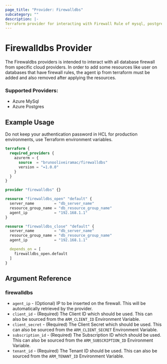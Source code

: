 ```yaml
---
page_title: "Provider: Firewalldbs"
subcategory: ""
description: |-
Terraform provider for interacting with Firewall Rule of mysql, postgres databases.
---
```


# Firewalldbs Provider

The Firewaldbs providers is intended to interact with all database firewall from specific cloud providers. In order to add some resources
like user on databases that have firewall rules, the agent ip
from terraform must be added and also removed after applying the resources.

### Supported Providers:

- Azure MySql
- Azure Postgres

## Example Usage

Do not keep your authentication password in HCL for production environments, use Terraform environment variables.

```terraform
terraform {
  required_providers {
    azurerm = {
      source  = "brunooliveiramac/firewalldbs"
      version = "=1.0.0"
    }
  }
}

provider "firewalldbs" {}

resource "firewalldbs_open" "default" {
  server_name         = "db_server_name"
  resource_group_name = "db_resource_group_name"
  agent_ip            = "192.168.1.1"
}

resource "firewalldbs_close" "default" {
  server_name         = "db_server_name"
  resource_group_name = "db_resource_group_name"
  agent_ip            = "192.168.1.1"

  depends_on = [
    firewalldbs_open.default
  ]
}
```


<!-- schema generated by tfplugindocs -->
## Argument Reference

### firewalldbs

- `agent_ip` - (Optional) IP to be inserted on the firewall. This will be automatically retrieved by the provider.
- `client_id` - (Required) The Client ID which should be used. This can also be sourced from the `ARM_CLIENT_ID` Environment Variable.
- `client_secret` - (Required) The Client Secret which should be used. This can also be sourced from the `ARM_CLIENT_SECRET` Environment Variable.
- `subscription_id` - (Required) The Subscription ID which should be used. This can also be sourced from the `ARM_SUBSCRIPTION_ID` Environment Variable.
- `tenant_id` - (Required) The Tenant ID should be used. This can also be sourced from the `ARM_TENANT_ID` Environment Variable.


